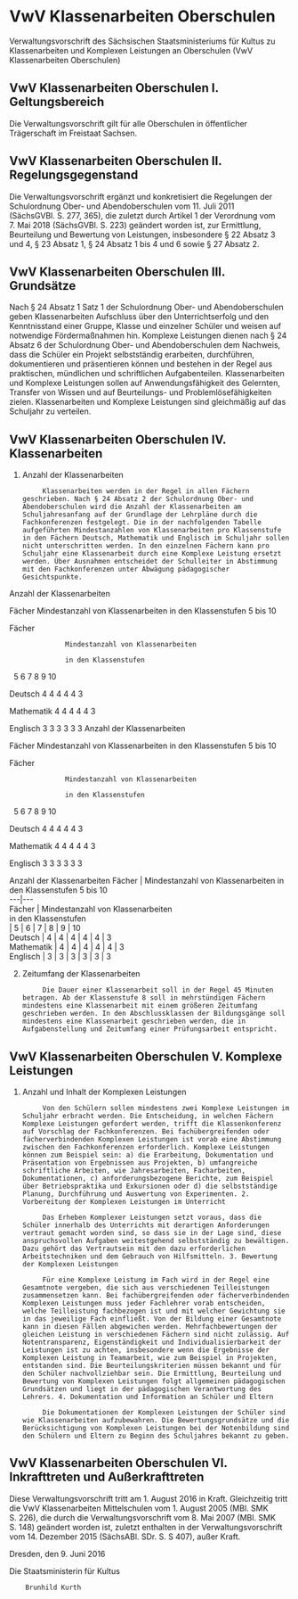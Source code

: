# VwV Klassenarbeiten Oberschulen

Verwaltungsvorschrift des Sächsischen Staatsministeriums für Kultus zu Klassenarbeiten und Komplexen Leistungen an Oberschulen (VwV Klassenarbeiten Oberschulen)

## VwV Klassenarbeiten Oberschulen I. Geltungsbereich

Die Verwaltungsvorschrift gilt für alle Oberschulen in öffentlicher Trägerschaft im Freistaat Sachsen.


## VwV Klassenarbeiten Oberschulen II. Regelungsgegenstand

Die Verwaltungsvorschrift ergänzt und konkretisiert die Regelungen der Schulordnung Ober- und Abendoberschulen vom 11. Juli 2011 (SächsGVBl. S. 277, 365), die zuletzt durch Artikel 1 der Verordnung vom 7. Mai 2018 (SächsGVBl. S. 223) geändert worden ist, zur Ermittlung, Beurteilung und Bewertung von Leistungen, insbesondere § 22 Absatz 3 und 4, § 23 Absatz 1, § 24 Absatz 1 bis 4 und 6 sowie § 27 Absatz 2.


## VwV Klassenarbeiten Oberschulen III. Grundsätze

Nach § 24 Absatz 1 Satz 1 der Schulordnung Ober- und Abendoberschulen geben Klassenarbeiten Aufschluss über den Unterrichtserfolg und den Kenntnisstand einer Gruppe, Klasse und einzelner Schüler und weisen auf notwendige Fördermaßnahmen hin. Komplexe Leistungen dienen nach § 24 Absatz 6 der Schulordnung Ober- und Abendoberschulen dem Nachweis, dass die Schüler ein Projekt selbstständig erarbeiten, durchführen, dokumentieren und präsentieren können und bestehen in der Regel aus praktischen, mündlichen und schriftlichen Aufgabenteilen. Klassenarbeiten und Komplexe Leistungen sollen auf Anwendungsfähigkeit des Gelernten, Transfer von Wissen und auf Beurteilungs- und Problemlösefähigkeiten zielen. Klassenarbeiten und Komplexe Leistungen sind gleichmäßig auf das Schuljahr zu verteilen.


## VwV Klassenarbeiten Oberschulen IV. Klassenarbeiten

1. Anzahl der Klassenarbeiten
            
            Klassenarbeiten werden in der Regel in allen Fächern geschrieben. Nach § 24 Absatz 2 der Schulordnung Ober- und Abendoberschulen wird die Anzahl der Klassenarbeiten am Schuljahresanfang auf der Grundlage der Lehrpläne durch die Fachkonferenzen festgelegt. Die in der nachfolgenden Tabelle aufgeführten Mindestanzahlen von Klassenarbeiten pro Klassenstufe in den Fächern Deutsch, Mathematik und Englisch im Schuljahr sollen nicht unterschritten werden. In den einzelnen Fächern kann pro Schuljahr eine Klassenarbeit durch eine Komplexe Leistung ersetzt werden. Über Ausnahmen entscheidet der Schulleiter in Abstimmung mit den Fachkonferenzen unter Abwägung pädagogischer Gesichtspunkte.
            

Anzahl der Klassenarbeiten


Fächer
Mindestanzahl von Klassenarbeiten in den Klassenstufen 5 bis 10



Fächer

                  Mindestanzahl von Klassenarbeiten
                  
                  in den Klassenstufen
                


 
5
6
7
8
9
10


Deutsch
4
4
4
4
4
3


Mathematik
4
4
4
4
4
3


Englisch
3
3
3
3
3
3 Anzahl der Klassenarbeiten


Fächer
Mindestanzahl von Klassenarbeiten in den Klassenstufen 5 bis 10



Fächer

                  Mindestanzahl von Klassenarbeiten
                  
                  in den Klassenstufen
                


 
5
6
7
8
9
10


Deutsch
4
4
4
4
4
3


Mathematik
4
4
4
4
4
3


Englisch
3
3
3
3
3
3

Anzahl der Klassenarbeiten Fächer | Mindestanzahl von Klassenarbeiten in den
Klassenstufen 5 bis 10  
---|---  
Fächer |  Mindestanzahl von Klassenarbeiten  
in den Klassenstufen  
| 5 | 6 | 7 | 8 | 9 | 10  
Deutsch | 4 | 4 | 4 | 4 | 4 | 3  
Mathematik | 4 | 4 | 4 | 4 | 4 | 3  
Englisch | 3 | 3 | 3 | 3 | 3 | 3


2. Zeitumfang der Klassenarbeiten
            
            Die Dauer einer Klassenarbeit soll in der Regel 45 Minuten betragen. Ab der Klassenstufe 8 soll in mehrstündigen Fächern mindestens eine Klassenarbeit mit einem größeren Zeitumfang geschrieben werden. In den Abschlussklassen der Bildungsgänge soll mindestens eine Klassenarbeit geschrieben werden, die in Aufgabenstellung und Zeitumfang einer Prüfungsarbeit entspricht. 
## VwV Klassenarbeiten Oberschulen V. Komplexe Leistungen

1. Anzahl und Inhalt der Komplexen Leistungen
            
            Von den Schülern sollen mindestens zwei Komplexe Leistungen im Schuljahr erbracht werden. Die Entscheidung, in welchen Fächern Komplexe Leistungen gefordert werden, trifft die Klassenkonferenz auf Vorschlag der Fachkonferenzen. Bei fachübergreifenden oder fächerverbindenden Komplexen Leistungen ist vorab eine Abstimmung zwischen den Fachkonferenzen erforderlich. Komplexe Leistungen können zum Beispiel sein: a) die Erarbeitung, Dokumentation und Präsentation von Ergebnissen aus Projekten, b) umfangreiche schriftliche Arbeiten, wie Jahresarbeiten, Facharbeiten, Dokumentationen, c) anforderungsbezogene Berichte, zum Beispiel über Betriebspraktika und Exkursionen oder d) die selbstständige Planung, Durchführung und Auswertung von Experimenten. 2. Vorbereitung der Komplexen Leistungen im Unterricht
            
            Das Erheben Komplexer Leistungen setzt voraus, dass die Schüler innerhalb des Unterrichts mit derartigen Anforderungen vertraut gemacht worden sind, so dass sie in der Lage sind, diese anspruchsvollen Aufgaben weitestgehend selbstständig zu bewältigen. Dazu gehört das Vertrautsein mit den dazu erforderlichen Arbeitstechniken und dem Gebrauch von Hilfsmitteln. 3. Bewertung der Komplexen Leistungen
            
            Für eine Komplexe Leistung im Fach wird in der Regel eine Gesamtnote vergeben, die sich aus verschiedenen Teilleistungen zusammensetzen kann. Bei fachübergreifenden oder fächerverbindenden Komplexen Leistungen muss jeder Fachlehrer vorab entscheiden, welche Teilleistung fachbezogen ist und mit welcher Gewichtung sie in das jeweilige Fach einfließt. Von der Bildung einer Gesamtnote kann in diesen Fällen abgewichen werden. Mehrfachbewertungen der gleichen Leistung in verschiedenen Fächern sind nicht zulässig. Auf Notentransparenz, Eigenständigkeit und Individualisierbarkeit der Leistungen ist zu achten, insbesondere wenn die Ergebnisse der Komplexen Leistung in Teamarbeit, wie zum Beispiel in Projekten, entstanden sind. Die Beurteilungskriterien müssen bekannt und für den Schüler nachvollziehbar sein. Die Ermittlung, Beurteilung und Bewertung von Komplexen Leistungen folgt allgemeinen pädagogischen Grundsätzen und liegt in der pädagogischen Verantwortung des Lehrers. 4. Dokumentation und Information an Schüler und Eltern
            
            Die Dokumentationen der Komplexen Leistungen der Schüler sind wie Klassenarbeiten aufzubewahren. Die Bewertungsgrundsätze und die Berücksichtigung von Komplexen Leistungen bei der Notenbildung sind den Schülern und Eltern zu Beginn des Schuljahres bekannt zu geben. 
## VwV Klassenarbeiten Oberschulen VI. Inkrafttreten und Außerkrafttreten

Diese Verwaltungsvorschrift tritt am 1. August 2016 in Kraft. Gleichzeitig tritt die
        VwV Klassenarbeiten Mittelschulen
        vom 1. August 2005 (MBl. SMK S. 226), die durch die Verwaltungsvorschrift vom 8. Mai 2007 (MBl. SMK S. 148) geändert worden ist, zuletzt enthalten in der Verwaltungsvorschrift vom 14. Dezember 2015 (SächsABl. SDr. S. S 407), außer Kraft.

Dresden, den 9. Juni 2016

Die Staatsministerin für Kultus
        
        Brunhild Kurth

